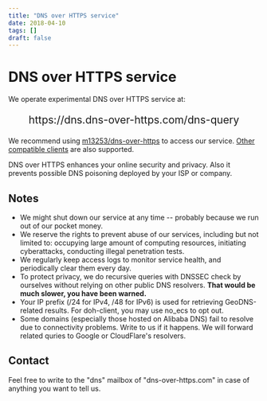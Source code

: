 ```yaml
---
title: "DNS over HTTPS service"
date: 2018-04-10
tags: []
draft: false
---
```


# DNS over HTTPS service

We operate experimental DNS over HTTPS service at:

<div style="font-size: 150%; margin-top: 1em; margin-bottom: 1em; text-align: center">https://dns.dns-over-https.com/dns-query</div>

We recommend using [m13253/dns-over-https](https://github.com/m13253/dns-over-https) to access our service. [Other compatible clients](https://github.com/curl/curl/wiki/DNS-over-HTTPS) are also supported.

DNS over HTTPS enhances your online security and privacy. Also it prevents possible DNS poisoning deployed by your ISP or company.

## Notes

- We might shut down our service at any time -- probably because we run out of our pocket money.
- We reserve the rights to prevent abuse of our services, including but not limited to: occupying large amount of computing resources, initiating cyberattacks, conducting illegal penetration tests.
- We regularly keep access logs to monitor service health, and periodically clear them every day.
- To protect privacy, we do recursive queries with DNSSEC check by ourselves without relying on other public DNS resolvers. **That would be much slower, you have been warned.**
- Your IP prefix (/24 for IPv4, /48 for IPv6) is used for retrieving GeoDNS-related results. For doh-client, you may use no\_ecs to opt out.
- Some domains (especially those hosted on Alibaba DNS) fail to resolve due to connectivity problems. Write to us if it happens. We will forward related quries to Google or CloudFlare's resolvers.

## Contact

Feel free to write to the "dns" mailbox of "dns-over-https.com" in case of anything you want to tell us.
